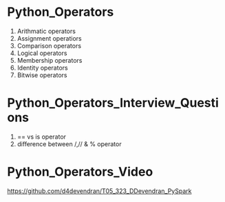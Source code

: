 # Python_Operators
1. Arithmatic operators
2. Assignment operatiors
3. Comparison operators
4. Logical operators
5. Membership operators
6. Identity operators
7. Bitwise operators

# Python_Operators_Interview_Questions
1. == vs is operator
2. difference between /,// & % operator

# Python_Operators_Video
https://github.com/d4devendran/T05_323_DDevendran_PySpark
